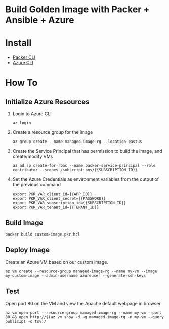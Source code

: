 # Build Golden Image with Packer + Ansible + Azure

# Install
- [Packer CLI](https://developer.hashicorp.com/packer/tutorials/docker-get-started/get-started-install-cli )
- [Azure CLI](https://docs.microsoft.com/en-us/cli/azure/install-azure-cli)

# How To
## Initialize Azure Resources
1. Login to Azure CLI

    ```az login```

1. Create a resource group for the image

    ```az group create --name managed-image-rg --location eastus```

1. Create the Service Principal that has permission to build the image, and create/modify VMs

    ```az ad sp create-for-rbac --name packer-service-principal --role contributor --scopes /subscriptions/{{SUBSCRIPTION_ID}}```

1. Set the Azure Credentials as environment variables from the output of the previous command

    ```
    export PKR_VAR_client_id={{APP_ID}}
    export PKR_VAR_client_secret={{PASSWORD}}
    export PKR_VAR_subscription_id={{SUBSCRIPTION_ID}}
    export PKR_VAR_tenant_id={{TENANT_ID}}
    ```

## Build Image

```packer build custom-image.pkr.hcl```

## Deploy Image
Create an Azure VM based on our custom image.

```az vm create --resource-group managed-image-rg --name my-vm --image my-custom-image --admin-username azureuser --generate-ssh-keys```

## Test
Open port 80 on the VM and view the Apache default webpage in browser.

```az vm open-port --resource-group managed-image-rg --name my-vm --port 80 && open http://$(az vm show -d -g managed-image-rg -n my-vm --query publicIps -o tsv)/```
